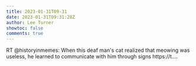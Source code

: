 ```yaml
---
title: 2023-01-31T09-31
date: 2023-01-31T09:31:28Z
author: Lee Turner
showtoc: false
comments: true
---
```


RT @historyinmemes: When this deaf man's cat realized that meowing was useless, he learned to communicate with him through signs https://t.…

